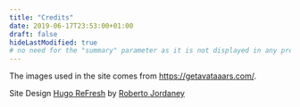 ```yaml
---
title: "Credits"
date: 2019-06-17T23:53:00+01:00
draft: false
hideLastModified: true
# no need for the "summary" parameter as it is not displayed in any previews
---
```


The images used in the site comes from https://getavataaars.com/.

Site Design [Hugo ReFresh](https://themes.gohugo.io/hugo-refresh/) by [Roberto Jordaney](https://github.com/PippoRJ)